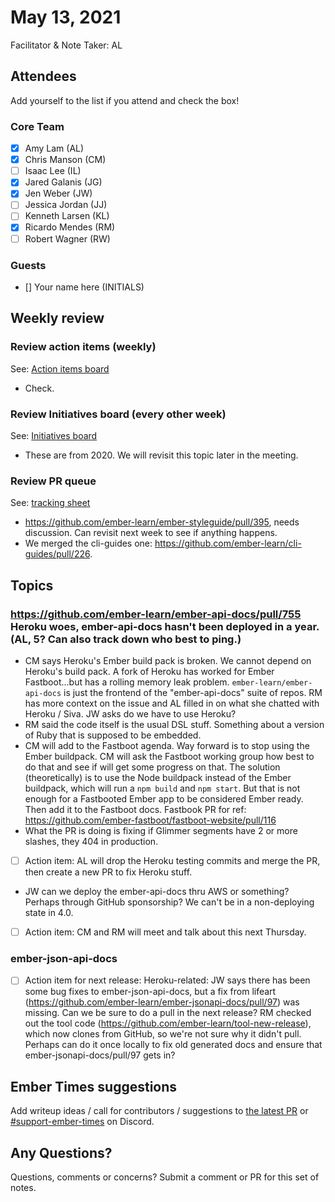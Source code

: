 # May 13, 2021

Facilitator & Note Taker: AL

## Attendees

Add yourself to the list if you attend and check the box!

### Core Team

- [x] Amy Lam (AL)
- [x] Chris Manson (CM)
- [ ] Isaac Lee (IL)
- [x] Jared Galanis (JG)
- [x] Jen Weber (JW)
- [ ] Jessica Jordan (JJ)
- [ ] Kenneth Larsen (KL)
- [x] Ricardo Mendes (RM)
- [ ] Robert Wagner (RW)

### Guests

- [] Your name here (INITIALS)

## Weekly review

### Review action items (weekly)

See: [Action items board](https://github.com/orgs/ember-learn/projects/47)

- Check.

### Review Initiatives board (every other week)

See: [Initiatives board](https://github.com/orgs/ember-learn/projects/33)

- These are from 2020. We will revisit this topic later in the meeting.

### Review PR queue

See: [tracking sheet](https://docs.google.com/spreadsheets/d/1sPyN9z9wZMpTNwqCfa6R9QSPZkIW4iQd-H4gZC7ILLk/edit#gid=2035777454)

- https://github.com/ember-learn/ember-styleguide/pull/395, needs discussion. Can revisit next week to see if anything happens.
- We merged the cli-guides one: https://github.com/ember-learn/cli-guides/pull/226.

## Topics

### https://github.com/ember-learn/ember-api-docs/pull/755 Heroku woes, ember-api-docs hasn't been deployed in a year. (AL, 5? Can also track down who best to ping.)

- CM says Heroku's Ember build pack is broken. We cannot depend on Heroku's build pack. A fork of Heroku has worked for Ember Fastboot...but has a rolling memory leak problem. `ember-learn/ember-api-docs` is just the frontend of the "ember-api-docs" suite of repos. RM has more context on the issue and AL filled in on what she chatted with Heroku / Siva. JW asks do we have to use Heroku?
- RM said the code itself is the usual DSL stuff. Something about a version of Ruby that is supposed to be embedded.
- CM will add to the Fastboot agenda. Way forward is to stop using the Ember buildpack. CM will ask the Fastboot working group how best to do that and see if will get some progress on that. The solution (theoretically) is to use the Node buildpack instead of the Ember buildpack, which will run a `npm build` and `npm start`. But that is not enough for a Fastbooted Ember app to be considered Ember ready. Then add it to the Fastboot docs. Fastbook PR for ref: https://github.com/ember-fastboot/fastboot-website/pull/116
- What the PR is doing is fixing if Glimmer segments have 2 or more slashes, they 404 in production.
- [ ] Action item: AL will drop the Heroku testing commits and merge the PR, then create a new PR to fix Heroku stuff.
- JW can we deploy the ember-api-docs thru AWS or something? Perhaps through GitHub sponsorship? We can't be in a non-deploying state in 4.0.
- [ ] Action item: CM and RM will meet and talk about this next Thursday.

### ember-json-api-docs

- [ ] Action item for next release: Heroku-related: JW says there has been some bug fixes to ember-json-api-docs, but a fix from lifeart (https://github.com/ember-learn/ember-jsonapi-docs/pull/97) was missing. Can we be sure to do a pull in the next release? RM checked out the tool code (https://github.com/ember-learn/tool-new-release), which now clones from GitHub, so we're not sure why it didn't pull. Perhaps can do it once locally to fix old generated docs and ensure that ember-jsonapi-docs/pull/97 gets in?

## Ember Times suggestions

Add writeup ideas / call for contributors / suggestions to [the latest PR](https://github.com/ember-learn/ember-blog/pulls?q=is%3Aopen+is%3Apr+label%3A%22%F0%9F%97%9E+embertimes%22%20or%20#support-ember-times) or [#support-ember-times](https://discordapp.com/channels/480462759797063690/485450546887786506) on Discord.

## Any Questions?

Questions, comments or concerns? Submit a comment or PR for this set of notes.
